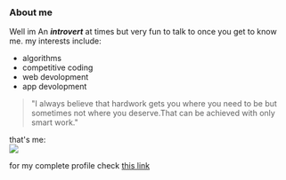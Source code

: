 ### About me
Well im An **_introvert_** at times but very fun to talk to once you get to know me.
my interests include:
* algorithms
* competitive coding
* web devolopment
* app devolopment  

>"I always believe that hardwork gets you where you need to be but sometimes not where you deserve.That can be achieved with only smart work."

that's me:  
![](https://plus.google.com/u/0/photos/117049335555040011421/albums/profile/5864413784959338242?raw=true)

for my complete profile check [this link](https://www.facebook.com/sudarshan.531)